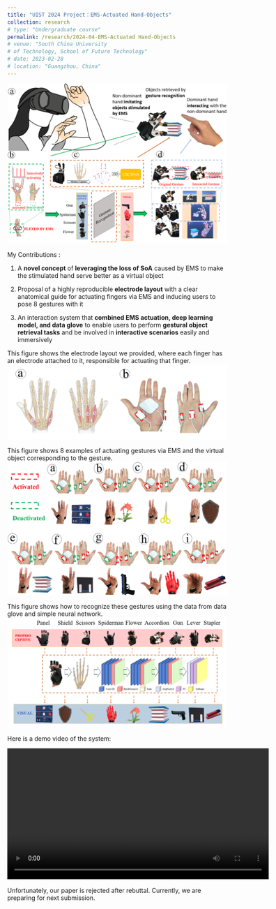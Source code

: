```yaml
---
title: "UIST 2024 Project：EMS-Actuated Hand-Objects"
collection: research
# type: "Undergraduate course"
permalink: /research/2024-04-EMS-Actuated Hand-Objects
# venue: "South China University 
# of Technology, School of Future Technology"
# date: 2023-02-28
# location: "Guangzhou, China"
---
```


![EMS-Actuated Hand-Objects](../assets/images/TeaserPicture.png)

My Contributions :
1.  A **novel concept** of **leveraging the loss of SoA** caused by EMS to make the stimulated hand serve better as a virtual
object

2. Proposal of a highly reproducible **electrode layout** with a clear anatomical guide for actuating fingers via EMS and
inducing users to pose 8 gestures with it

3.  An interaction system that **combined EMS actuation, deep learning model, and data glove** to enable users to perform
**gestural object retrieval tasks** and be involved in **interactive scenarios** easily and immersively

This figure shows the electrode layout we provided, where each finger has an electrode attached to it, responsible for actuating that finger.
![Electrode layout](../assets/images/Muscle.png)

This figure shows 8 examples of actuating gestures via EMS and the virtual object corresponding to the gesture.
![Gestures actuated by EMS and the corresponding virtual object](../assets/images/EMSGesturesandObjects.png)

This figure shows how to recognize these gestures using the data from data glove and simple neural network.
![Using data from data glove to recognize gestures](../assets/images/GestureRecognition.png)

Here is a demo video of the system:

<video width="600" controls>
  <source src="/assets/Videos/ExampleVideos.mp4" type="video/mp4">
  Your browser does not support the video tag.
</video>

Unfortunately, our paper is rejected after rebuttal. Currently, we are preparing for next submission.